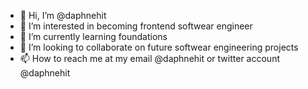 - 👋 Hi, I’m @daphnehit
- 👀 I’m interested in becoming frontend softwear engineer
- 🌱 I’m currently learning foundations
- 💞️ I’m looking to collaborate on future softwear engineering projects
- 📫 How to reach me at my email @daphnehit or twitter account @daphnehit

<!---
daphnehit/daphnehit is a ✨ special ✨ repository because its `README.md` (this file) appears on your GitHub profile.
You can click the Preview link to take a look at your changes.
--->
